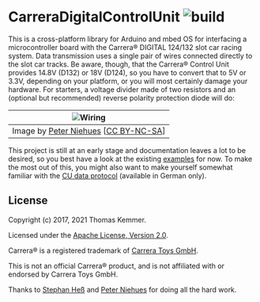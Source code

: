 # CarreraDigitalControlUnit  ![build](https://github.com/quotschmacher/CarreraDigitalControlUnit/.github/workflows/badge.svg)

This is a cross-platform library for Arduino and mbed OS for
interfacing a microcontroller board with the Carrera® DIGITAL 124/132
slot car racing system.  Data transmission uses a single pair of wires
connected directly to the slot car tracks.  Be aware, though, that the
Carrera® Control Unit provides 14.8V (D132) or 18V (D124), so you have
to convert that to 5V or 3.3V, depending on your platform, or you will
most certainly damage your hardware.  For starters, a voltage divider
made of two resistors and an (optional but recommended) reverse
polarity protection diode will do:

| ![Wiring](http://www.wasserstoffe.de/carrera-hacks/protocol-decode/carrera-decode-Steckplatine.png) |
|:---:|
| Image by [Peter Niehues](http://www.wasserstoffe.de/carrera-hacks/) [[CC BY-NC-SA](https://creativecommons.org/licenses/by-nc-sa/3.0/)] |

This project is still at an early stage and documentation leaves a lot
to be desired, so you best have a look at the existing
[examples](examples) for now.  To make the most out of this, you
might also want to make yourself somewhat familiar with the [CU data
protocol](http://slotbaer.de/carrera-digital-124-132/9-cu-daten-protokoll.html)
(available in German only).


## License

Copyright (c) 2017, 2021 Thomas Kemmer.

Licensed under the [Apache License, Version 2.0](https://www.apache.org/licenses/LICENSE-2.0).

Carrera® is a registered trademark of [Carrera Toys GmbH](https://carrera-toys.com/).

This is not an official Carrera® product, and is not affiliated with
or endorsed by Carrera Toys GmbH.

Thanks to [Stephan Heß](http://www.slotbaer.de/) and [Peter
Niehues](http://www.wasserstoffe.de/carrera-hacks/) for doing all the
hard work.
